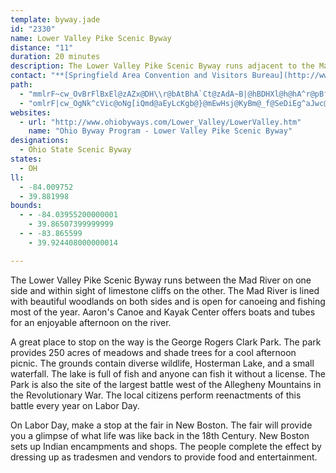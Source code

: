 ```yaml
---
template: byway.jade
id: "2330"
name: Lower Valley Pike Scenic Byway
distance: "11"
duration: 20 minutes
description: The Lower Valley Pike Scenic Byway runs adjacent to the Mad River and travels though lands lined with limestone cliffs and beautiful woodlands.
contact: "**[Springfield Area Convention and Visitors Bureau](http://www.springfieldnet.com)**  \r\n 800-803-1553  \r\n 217-789-2360  \r\n [Send E-mail](mailto:krosendahl@springrield.il.us )  \r\n\r\n"
path: 
  - "mmlrF~cw_OvBrFlBxEl@zAZx@DH\\r@bAtBhA`Ct@zAdA~B|@hBDHXl@h@hA^r@pBfEzAzC`BhDzA|Ct@~A~DjIpF`LrEnJd@`Aj@lAdC~E`@r@jA|Bl@dA|AvClDrGlAvBLVpJfQ|CvFjBhDb@v@^v@Pb@Rr@Ll@BRDt@DdAHr@"
  - "omlrF|cw_OgNk^cVic@oNg[iQmd@aEyLcKgb@}@mEwHsj@KyBm@_f@SeDiEg^aJwc@yBcMc@aGcAoSEkAByCvGydCD{DSsDa@yBm@wBiSof@oCaFuM{Qh@gDt@yHRaF?kAI{By@mEu@qFU}@K_@O_@Ui@i@cAgEyHgBeD_D_GSa@Qc@I]I]E_@Gw@s@qNCe@SeEKkBGoACk@UwECq@SoDEw@E_Au@cNAq@Cg@MoCCm@GaAGg@Ic@GQMc@Wk@cDwGgEwIOa@W{@W_Aq@oCSy@Og@iAwE_@{AKYWq@]s@{@kAkBgC_FwGWa@OWM[Oa@qBqGsAeEYu@KWSc@GK{@iAc@k@o@u@iByBgAoA[a@eAqAe@k@_@g@cAkAGMSW{AiBa@c@e@u@Yg@Yo@IQQo@IYGa@Oy@UyBKeA"
websites: 
  - url: "http://www.ohiobyways.com/Lower_Valley/LowerValley.htm"
    name: "Ohio Byway Program - Lower Valley Pike Scenic Byway"
designations: 
  - Ohio State Scenic Byway
states: 
  - OH
ll: 
  - -84.009752
  - 39.881998
bounds: 
  - - -84.03955200000001
    - 39.86507399999999
  - - -83.865599
    - 39.924408000000014

---
```


The Lower Valley Pike Scenic Byway runs between the Mad River on one side and within sight of limestone cliffs on the other. The Mad River is lined with beautiful woodlands on both sides and is open for canoeing and fishing most of the year. Aaron's Canoe and Kayak Center offers boats and tubes for an enjoyable afternoon on the river.

A great place to stop on the way is the George Rogers Clark Park. The park provides 250 acres of meadows and shade trees for a cool afternoon picnic. The grounds contain diverse wildlife, Hosterman Lake, and a small waterfall. The lake is full of fish and anyone can fish it without a license. The Park is also the site of the largest battle west of the Allegheny Mountains in the Revolutionary War. The local citizens perform reenactments of this battle every year on Labor Day.

On Labor Day, make a stop at the fair in New Boston. The fair will provide you a glimpse of what life was like back in the 18th Century. New Boston sets up Indian encampments and shops. The people complete the effect by dressing up as tradesmen and vendors to provide food and entertainment.
